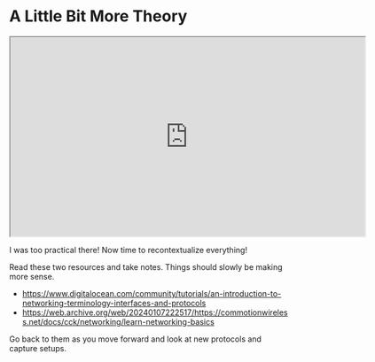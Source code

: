 # A Little Bit More Theory

<iframe allowfullscreen height="360" src="https://www.youtube.com/embed/ynUnlK2fyoE?wmode=opaque" width="640"></iframe>  

I was too practical there! Now time to recontextualize everything!

Read these two resources and take notes. Things should slowly be making
more sense. 

-   <https://www.digitalocean.com/community/tutorials/an-introduction-to-networking-terminology-interfaces-and-protocols>
-   <https://web.archive.org/web/20240107222517/https://commotionwireless.net/docs/cck/networking/learn-networking-basics>

  

Go back to them as you move forward and look at new protocols and
capture setups.
